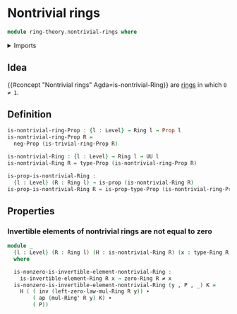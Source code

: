 # Nontrivial rings

```agda
module ring-theory.nontrivial-rings where
```

<details><summary>Imports</summary>

```agda
open import foundation.action-on-identifications-functions
open import foundation.dependent-pair-types
open import foundation.identity-types
open import foundation.negated-equality
open import foundation.negation
open import foundation.propositions
open import foundation.universe-levels

open import ring-theory.invertible-elements-rings
open import ring-theory.rings
open import ring-theory.trivial-rings
```

</details>

## Idea

{{#concept "Nontrivial rings" Agda=is-nontrivial-Ring}} are
[rings](ring-theory.rings.md) in which `0 ≠ 1`.

## Definition

```agda
is-nontrivial-ring-Prop : {l : Level} → Ring l → Prop l
is-nontrivial-ring-Prop R =
  neg-Prop (is-trivial-ring-Prop R)

is-nontrivial-Ring : {l : Level} → Ring l → UU l
is-nontrivial-Ring R = type-Prop (is-nontrivial-ring-Prop R)

is-prop-is-nontrivial-Ring :
  {l : Level} (R : Ring l) → is-prop (is-nontrivial-Ring R)
is-prop-is-nontrivial-Ring R = is-prop-type-Prop (is-nontrivial-ring-Prop R)
```

## Properties

### Invertible elements of nontrivial rings are not equal to zero

```agda
module _
  {l : Level} (R : Ring l) (H : is-nontrivial-Ring R) (x : type-Ring R)
  where

  is-nonzero-is-invertible-element-nontrivial-Ring :
    is-invertible-element-Ring R x → zero-Ring R ≠ x
  is-nonzero-is-invertible-element-nontrivial-Ring (y , P , _) K =
    H ( ( inv (left-zero-law-mul-Ring R y)) ∙
        ( ap (mul-Ring' R y) K) ∙
        ( P))
```
